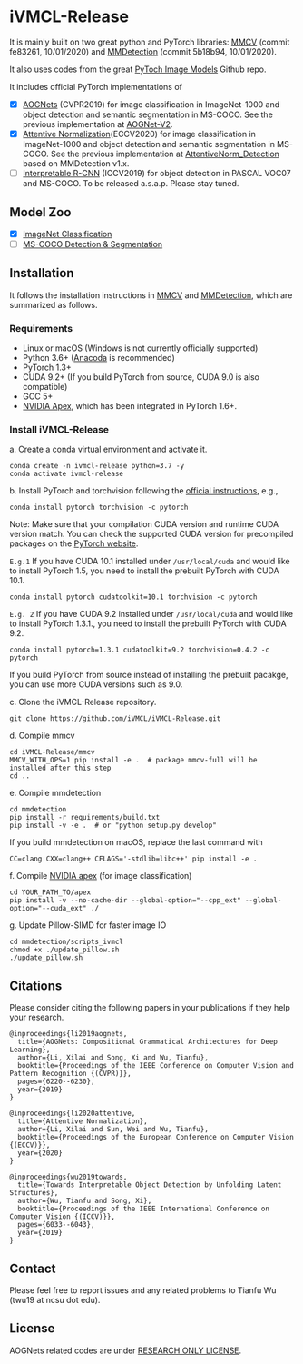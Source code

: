 # iVMCL-Release

It is mainly built on two great python and PyTorch libraries: [MMCV](https://github.com/open-mmlab/mmcv) (commit fe83261, 10/01/2020) and [MMDetection](https://github.com/open-mmlab/mmdetection) (commit 5b18b94, 10/01/2020).

It also uses codes from the great [PyToch Image Models](https://github.com/rwightman/pytorch-image-models) Github repo.

It includes official PyTorch implementations of

- [x] [AOGNets](https://openaccess.thecvf.com/content_CVPR_2019/papers/Li_AOGNets_Compositional_Grammatical_Architectures_for_Deep_Learning_CVPR_2019_paper.pdf) (CVPR2019) for image classification in ImageNet-1000 and object detection and semantic segmentation in MS-COCO.  See the previous implementation at [AOGNet-V2](https://github.com/iVMCL/AOGNet-v2).
- [x] [Attentive Normalization](https://www.ecva.net/papers/eccv_2020/papers_ECCV/papers/123620069.pdf)(ECCV2020) for image classification in ImageNet-1000 and object detection and semantic segmentation in MS-COCO. See the previous implementation at [AttentiveNorm_Detection](https://github.com/iVMCL/AttentiveNorm_Detection) based on MMDetection v1.x.
- [ ] [Interpretable R-CNN](https://openaccess.thecvf.com/content_ICCV_2019/papers/Wu_Towards_Interpretable_Object_Detection_by_Unfolding_Latent_Structures_ICCV_2019_paper.pdf) (ICCV2019) for object detection in PASCAL VOC07 and MS-COCO. To be released a.s.a.p. Please stay tuned.

## Model Zoo

- [x] [ImageNet Classification](docs/classification.md)
- [ ] [MS-COCO Detection & Segmentation](docs/detection.md)

## Installation

It follows the installation instructions in [MMCV](https://github.com/open-mmlab/mmcv) and [MMDetection](https://github.com/open-mmlab/mmdetection/blob/master/docs/install.md), which are summarized as follows.

### Requirements

- Linux or macOS (Windows is not currently officially supported)
- Python 3.6+ ([Anacoda](https://www.anaconda.com/) is recommended)
- PyTorch 1.3+
- CUDA 9.2+ (If you build PyTorch from source, CUDA 9.0 is also compatible)
- GCC 5+
- [NVIDIA Apex](https://github.com/NVIDIA/apex), which has been integrated in PyTorch 1.6+.

### Install iVMCL-Release

a. Create a conda virtual environment and activate it.

```shell
conda create -n ivmcl-release python=3.7 -y
conda activate ivmcl-release
```

b. Install PyTorch and torchvision following the [official instructions](https://pytorch.org/), e.g.,

```shell
conda install pytorch torchvision -c pytorch
```

Note: Make sure that your compilation CUDA version and runtime CUDA version match.
You can check the supported CUDA version for precompiled packages on the [PyTorch website](https://pytorch.org/).

`E.g.1` If you have CUDA 10.1 installed under `/usr/local/cuda` and would like to install
PyTorch 1.5, you need to install the prebuilt PyTorch with CUDA 10.1.

```shell
conda install pytorch cudatoolkit=10.1 torchvision -c pytorch
```

`E.g. 2` If you have CUDA 9.2 installed under `/usr/local/cuda` and would like to install
PyTorch 1.3.1., you need to install the prebuilt PyTorch with CUDA 9.2.

```shell
conda install pytorch=1.3.1 cudatoolkit=9.2 torchvision=0.4.2 -c pytorch
```

If you build PyTorch from source instead of installing the prebuilt pacakge,
you can use more CUDA versions such as 9.0.


c. Clone the iVMCL-Release repository.

```shell
git clone https://github.com/iVMCL/iVMCL-Release.git
```

d. Compile mmcv

```shell
cd iVMCL-Release/mmcv
MMCV_WITH_OPS=1 pip install -e .  # package mmcv-full will be installed after this step
cd ..
```

e. Compile mmdetection

```shell
cd mmdetection
pip install -r requirements/build.txt
pip install -v -e .  # or "python setup.py develop"
```

If you build mmdetection on macOS, replace the last command with

```shell
CC=clang CXX=clang++ CFLAGS='-stdlib=libc++' pip install -e .
```

f. Compile [NVIDIA apex](https://github.com/NVIDIA/apex#quick-start) (for image classification)

```shell
cd YOUR_PATH_TO/apex
pip install -v --no-cache-dir --global-option="--cpp_ext" --global-option="--cuda_ext" ./
```

g. Update Pillow-SIMD for faster image IO

```shell
cd mmdetection/scripts_ivmcl
chmod +x ./update_pillow.sh
./update_pillow.sh
```

## Citations

Please consider citing the following papers in your publications if they help your research.

```
@inproceedings{li2019aognets,
  title={AOGNets: Compositional Grammatical Architectures for Deep Learning},
  author={Li, Xilai and Song, Xi and Wu, Tianfu},
  booktitle={Proceedings of the IEEE Conference on Computer Vision and Pattern Recognition {(CVPR)}},
  pages={6220--6230},
  year={2019}
}

@inproceedings{li2020attentive,
  title={Attentive Normalization},
  author={Li, Xilai and Sun, Wei and Wu, Tianfu},
  booktitle={Proceedings of the European Conference on Computer Vision {(ECCV)}},
  year={2020}
}

@inproceedings{wu2019towards,
  title={Towards Interpretable Object Detection by Unfolding Latent Structures},
  author={Wu, Tianfu and Song, Xi},
  booktitle={Proceedings of the IEEE International Conference on Computer Vision {(ICCV)}},
  pages={6033--6043},
  year={2019}
}
```

## Contact

Please feel free to report issues and any related problems to Tianfu Wu (twu19 at ncsu dot edu).

## License

AOGNets related codes are under [RESEARCH ONLY LICENSE](LICENSE-AOGNET).

